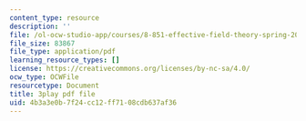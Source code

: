 ```yaml
---
content_type: resource
description: ''
file: /ol-ocw-studio-app/courses/8-851-effective-field-theory-spring-2013/4b3a3e0b7f24cc12ff7108cdb637af36_zqOoSBbcack.pdf
file_size: 83867
file_type: application/pdf
learning_resource_types: []
license: https://creativecommons.org/licenses/by-nc-sa/4.0/
ocw_type: OCWFile
resourcetype: Document
title: 3play pdf file
uid: 4b3a3e0b-7f24-cc12-ff71-08cdb637af36
---
```

